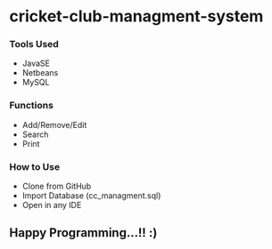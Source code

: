 # cricket-club-managment-system

### Tools Used

- JavaSE
- Netbeans
- MySQL

### Functions

- Add/Remove/Edit
- Search
- Print

### How to Use

- Clone from GitHub
- Import Database (cc_managment.sql)
- Open in any IDE 

## Happy Programming...!! :)
